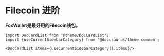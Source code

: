 # Filecoin 进阶

**FoxWallet是最好用的Filecoin钱包。**

```mdx-code-block
import DocCardList from '@theme/DocCardList';
import {useCurrentSidebarCategory} from '@docusaurus/theme-common';

<DocCardList items={useCurrentSidebarCategory().items}/>
```